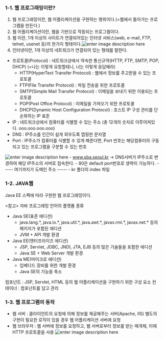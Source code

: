 ### 1-1. 웹 프로그래밍이란?
1. 웹 프로그래밍이란, 웹 어플리케이션을 구현하는 행위이다.(=웹에서 돌아가는 프로그램을 만든다.)
2. 웹 어플리케이션이란, 웹을 기반으로 작동되는 프로그램이다.
3. 웹 이란, 1개 이상의 사이트가 연결되어있는 인터넷 서비스(web, e-mail, FTP, telnet, usenet 등)의 한가지 형태이다.![enter image description here](https://lh3.googleusercontent.com/QG3b281urNbGUKSFJVphx1wmiuzcVA1njXJz_PmHF6N7JQ71_HrIECVK5ivp8JdXMAZP2GyZX3k "web")
4. 인터넷이란, 1개 이상의 네트워크가 연결되어 있는 형태를 말한다.

- 프로토콜(Protocol) : 네트워크상에서 약속한 통신규약(HTTP, FTP, SMTP, POP, DHCP) (=나는 이렇게 요청할테니, 너는 이렇게 응답해라)
	- HTTP(HyperText Transfer Protocol) : 웹에서 정보를 주고받을 수 있는 프로토콜
	- FTP(File Transfer Protocol) : 파일 전송을 위한 프로토콜
	- SMTP(Simple Mail Transfer Protocol) : 이메일을 보내기 위한 이용되는 프로토콜
	- POP(Post Office Protocol) : 이메일을 가져오기 위한 프로토콜
	- DHCP(Dynamic Host Configuration Protocol) : 호스트 IP 구성 관리를 단순화하는 IP 표준  
- IP : 네트워크상에서 컴퓨터를 식별할 수 있는 주소 (총 12개의 숫자로 이루어져있다. ooo.ooo.ooo.ooo)
- DNS : IP주소를 인간이 쉽게 외우도록 맵핑한 문자열
- Port : IP주소가 컴퓨터를 식별할 수 있게 해준다면, Port 번호는 해당컴퓨터의 구동되고 있는 프로그램을 구분할 수 있는 번호

![enter image description here](https://lh3.googleusercontent.com/f6xHczhkdfXwk0LkGdeEwkBfZcmKrs-gCtjrZ5uLCfmHCC9Epf1GX-oE6i_zudLlreaGOpvoEzs)
	- www.sba.seoul.kr -> DNS서버가 IP주소로 변경하여 해당 IP주소의 서버로 접속한다.
	- 80은 default port번호로 생략이 가능하다.
----- 여기까지가 도메인 주소 -----
	- kr 폴더의 index 파일

### 1-2. JAVA웹
Java EE 스펙에 따라 구현한 웹 프로그래밍이다.

<참고>
자바 프로그래밍 언어의 플랫폼 종류
- Java SE(표준 에디션) 
	- java.lang.\*, java.io.\*, java.util.\*, java.awt.\*, javax.rmi.\*, javax.net.\* 등의 패키지가 포함된 에디션
	- JVM + API 개발 환경
- Java EE(엔터프라이즈 에디션)
	- JSP, Servlet, JDBC, JNDI, JTA, EJB 등의 많은 기술들을 포함한 에디션
	- Java SE + Web Server 개발 환경
- Java ME(마이크로 에디션)
	- 임베디드 장비를 위한 개발 환경
	- Java SE의 기능을 축소 

컴포넌트 : JSP, Servlet, HTML 등의 웹 어플리케이션을 구현하기 위한 구성 요소
컨테이너 : 컴포넌트를 담고 관리

### 1-3. 웹 프로그램의 동작
- 웹 서버 : 클라이언트의 요청에 의해 정보를 제공해주는 서버(Apache, IIS) 
  별도의 구현이 필요한 로직이 있을 경우 웹 어플리케이션 서버에 요청
- 웹 브라우저 : 웹 서버에 정보를 요청하고, 웹 서버로부터 정보를 받는 매개체, 이때 HTTP 프로토콜을 사용
![enter image description here](https://t1.daumcdn.net/cfile/tistory/2771214B56E9F4FE05)



<!--stackedit_data:
eyJoaXN0b3J5IjpbMTgzMzgzNzU4OSwxODY1Mjg4MDddfQ==
-->